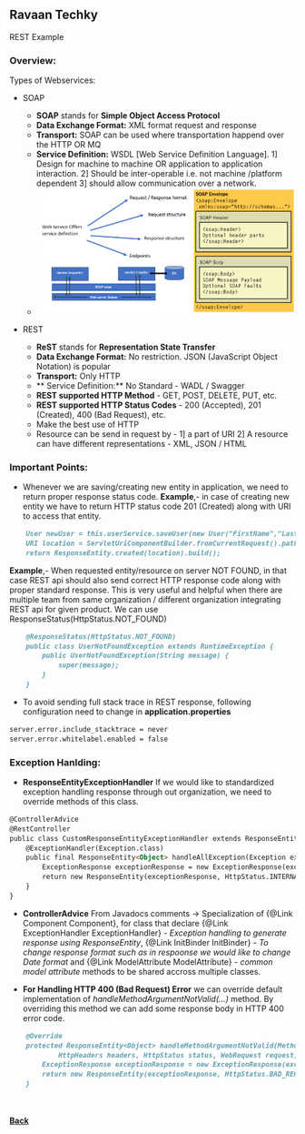 ## Ravaan Techky
REST Example

### Overview:
Types of Webservices:
- SOAP
	- **SOAP** stands for **Simple Object Access Protocol**
	- **Data Exchange Format:** XML format request and response
	- **Transport:** SOAP can be used where transportation happend over the HTTP OR MQ
	- **Service Definition:** WSDL [Web Service Definition Language]. 1] Design for machine to machine OR application to application interaction. 2] Should be inter-operable i.e. not machine /platform dependent 3] should allow communication over a network.
	- ![soap_definition_example](images/soap-definition-example.png)

- REST
	- **ReST** stands for **Representation State Transfer**
	- **Data Exchange Format:** No restriction. JSON (JavaScript Object Notation) is popular
	- **Transport:** Only HTTP
	- ** Service Definition:** No Standard - WADL / Swagger
	- **REST supported HTTP Method** - GET, POST, DELETE, PUT, etc.
	- **REST supported HTTP Status Codes** - 200 (Accepted), 201 (Created), 400 (Bad Request), etc.
	- Make the best use of HTTP
	- Resource can be send in request by - 1] a part of URI 2] A resource can have different representations - XML, JSON / HTML

### Important Points:
- Whenever we are saving/creating new entity in application, we need to return proper response status code. 
**Example**,- in case of creating new entity we have to return HTTP status code 201 (Created) along with URI to access that entity.

```markdown
	User newUser = this.userService.saveUser(new User("FirstName","LastName","Address"));
	URI location = ServletUriComponentBuilder.fromCurrentRequest().path("/{userId}").buildAndExpand(newUser.getUserId()).toUri();
	return ResponseEntity.created(location).build();
```
**Example**,- When requested entity/resource on server NOT FOUND, in that case REST api should also send correct HTTP response code along with proper standard response. This is very useful and helpful when there are multiple team from same organization / different organization integrating REST api for given product. We can use ResponseStatus(HttpStatus.NOT_FOUND)

```markdown
	@ResponseStatus(HttpStatus.NOT_FOUND)
	public class UserNotFoundException extends RuntimeException {
		public UserNotFoundException(String message) {
			super(message);
		}
	}
```

- To avoid sending full stack trace in REST response, following configuration need to change in **application.properties**
```markdown
server.error.include_stacktrace = never
server.error.whitelabel.enabled = false
``` 

### Exception Hanlding:
- **ResponseEntityExceptionHandler** If we would like to standardized exception handling response through out organization, we need to override methods of this class.

```markdown
@ControllerAdvice
@RestController
public class CustomResponseEntityExceptionHandler extends ResponseEntityExceptionHandler {
	@ExceptionHandler(Exception.class)
	public final ResponseEntity<Object> handleAllException(Exception exception, WebRequest request) {
		ExceptionResponse exceptionResponse = new ExceptionResponse(exception.getLocalizedMessage(), request.getDescription(true));
		return new ResponseEntity(exceptionResponse, HttpStatus.INTERNAL_SERVER_ERROR);
	}
}
```

- **ControllerAdvice** From Javadocs comments -> Specialization of {@Link Component Component}, for class that declare {@Link ExceptionHandler ExceptionHandler} - *_Exception handling to generate response using ResponseEntity_*, {@Link InitBinder InitBinder} - *_To change response format such as in respoonse we would like to change Date format_* and {@Link ModelAttribute ModelAttribute} - *_common model attribute_* methods to be shared accross multiple classes. 

- **For Handling HTTP 400 (Bad Request) Error** we can override default implementation of *_handleMethodArgumentNotValid(...)_* method. By overriding this method we can add some response body in HTTP 400 error code.

```markdown
	@Override
	protected ResponseEntity<Object> handleMethodArgumentNotValid(MethodArgumentNotValidException exception,
			HttpHeaders headers, HttpStatus status, WebRequest request) {
		ExceptionResponse exceptionResponse = new ExceptionResponse(exception.getBindingResult().toString(), request.getDescription(true));
		return new ResponseEntity(exceptionResponse, HttpStatus.BAD_REQUEST);
	}
```

<br/><br/>
[<i class="fa fa-arrow-left"></i> **Back**](/documentation/)
